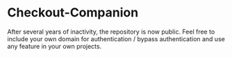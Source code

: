 # Checkout-Companion

After several years of inactivity, the repository is now public. Feel free to include your own domain for authentication / bypass authentication and use any feature in your own projects.
